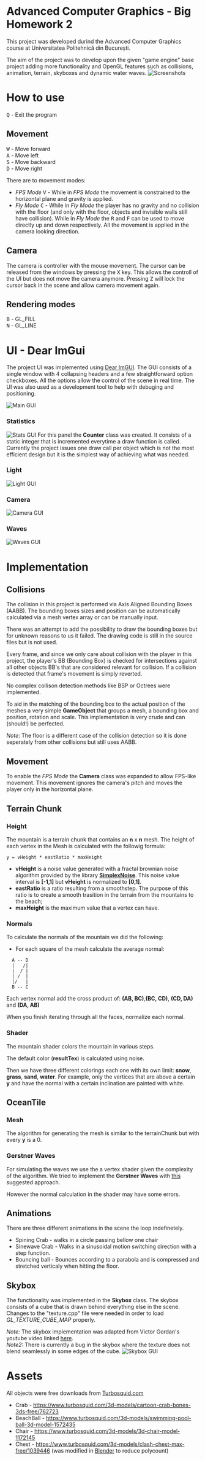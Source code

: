 # Advanced Computer Graphics - Big Homework 2
 This project was developed durind the Advanced Computer Graphics course at Universitatea Politehnică din București.

 The aim of the project was to develop upon the given "game engine" base project adding more functionality and OpenGL features such as collisions, animation, terrain, skyboxes and dynamic water waves.
  ![Screenshots](/readmepics/batch.jpg)

# How to use
<kbd>Q</kbd> - Exit the program  

## Movement
<kbd>W</kbd> - Move forward  
<kbd>A</kbd> - Move left  
<kbd>S</kbd> - Move backward  
<kbd>D</kbd> - Move right  

There are to movement modes:  
 - *FPS Mode* <kbd>V</kbd> - While in *FPS Mode* the movement is constrained to the horizontal plane and gravity is applied.  
 - *Fly Mode* <kbd>C</kbd> - While in *Fly Mode* the player has no gravity and no collision with the floor (and only with the floor, objects and invisible walls still have collision). While in *Fly Mode* the <kbd>R</kbd> and <kbd>F</kbd> can be used to move directly up and down respectively. All the movement is applied in the camera looking direction.

## Camera
 The camera is controller with the mouse movement. The cursor can be released from the windows by pressing the <kbd>X</kbd> key. This allows the controll of the UI but does not move the camera anymore. Pressing <kbd>Z</kbd> will lock the cursor back in the scene and allow camera movement again.

 ## Rendering modes
 <kbd>B</kbd> - GL_FILL  
 <kbd>N</kbd> - GL_LINE

 # UI - Dear ImGui
 The project UI was implemented using [Dear ImGUI](https://github.com/ocornut/imgui).
 The GUI consists of a single window with 4 collapsing headers and a few straightforward option checkboxes. All the options allow the control of the scene in real time. The UI was also used as a development tool to help with debuging and positioning.

 ![Main GUI](/readmepics/GUI.jpg)
### Statistics
![Stats GUI](/readmepics/stats.jpg)
For this panel the **Counter** class was created. It consists of a static integer that is incremented everytime a draw function is called. Currently the project issues one draw call per object which is not the most efficient design but it is the simplest way of achieving what was needed.
### Light
![Light GUI](/readmepics/light.jpg)
### Camera
![Camera GUI](/readmepics/camera.jpg)
### Waves
![Waves GUI](/readmepics/waves.jpg)

# Implementation
## Collisions
 The collision in this project is performed via Axis Aligned Bounding Boxes (AABB). The bounding boxes sizes and position can be automatically calculated via a mesh vertex array or can be manually input. 

 There was an attempt to add the possibility to draw the bounding boxes but for unknown reasons to us it failed. The drawing code is still in the source files but is not used.

 Every frame, and since we only care about collision with the player in this project, the player's BB (Bounding Box) is checked for intersections against all other objects BB's that are considered relevant for collision. If a collision is detected that frame's movement is simply reverted.

 No complex collison detection methods like BSP or Octrees were implemented.

 To aid in the matching of the bounding box to the actual position of the meshes a very simple **GameObject** that groups a mesh, a bounding box and position, rotation and scale. This implementation is very crude and can (should!) be perfected.

 *Note*: The floor is a different case of the collision detection so it is done seperately from other collisions but still uses AABB. 
## Movement
To enable the *FPS Mode* the **Camera** class was expanded to allow FPS-like movement. This movement ignores the camera's pitch and moves the player only in the horizontal plane.
## Terrain Chunk

### **Height**

The mountain is a terrain chunk that contains an **n** x **n** mesh. The height of each vertex in the Mesh is calculated with the followig formula:

```
y = vHeight * eastRatio * maxHeight
```

* **vHeight** is a noise value generated with a fractal brownian noise algorithm provided by the library [**SimplexNoise**](https://github.com/SRombauts/SimplexNoise). This noise value interval is **[-1,1]** but **vHeight** is normalized to **[0,1]**.
* **eastRatio** is a ratio resulting from a smoothstep. The purpose of this ratio is to create a smooth trasition in the terrain from the mountains to the beach;
* **maxHeight** is the maximum value that a vertex can have.

### **Normals**

To calculate the normals of the mountain we did the following:  

* For each square of the mesh calculate the average normal:

```
  A -- D   
  |   /|
  |  / | 
  | /  |
  |/   |
  B -- C
```

Each vertex normal add the cross product of: **(AB, BC)**,**(BC, CD)**, **(CD, DA)** and **(DA, AB)** 

When you finish iterating through all the faces, normalize each normal.

### **Shader**

The mountain shader colors the mountain in various steps.

The default color (**resultTex**) is calculated using noise.

Then we have three different colorings each one with its own limit: **snow**, **grass**, **sand**, **water**. For example, only the vertices that are above a certain **y** and have the normal with a certain inclination are painted with white. 



## **OceanTile**

### **Mesh**

The algorithm for generating the mesh is similar to the terrainChunk but with every **y** is a 0.

### **Gerstner Waves**

For simulating the waves we use the a vertex shader given the complexity of the algorithm. We tried to implement the **Gerstner **Waves**** with [this](https://developer.nvidia.com/gpugems/gpugems/part-i-natural-effects/chapter-1-effective-water-simulation-physical-models) suggested approach.

However the normal calculation in the shader may have some errors.


## Animations
There are three different animations in the scene the loop indefinetely.  
 -    Spining Crab - walks in a circle passing bellow one chair
 -    Sinewave Crab - Walks in a sinusoidal motion switching direction with a step function.
 - Bouncing ball - Bounces according to a parabola and is compressed and stretched verticaly when hitting the floor.
  
## Skybox
The functionality was implemented in the **Skybox** class. The skybox consists of a cube that is drawn behind everything else in the scene. Changes to the "texture.cpp" file were needed in order to load *GL_TEXTURE_CUBE_MAP* properly.  

*Note:* The skybox implementation was adapted from Victor Gordan's youtube video linked [here](https://www.youtube.com/watch?v=8sVvxeKI9Pk&ab_channel=VictorGordan).  
*Note2:* There is currently a bug in the skybox where the texture does not blend seamlessly in some edges of the cube.
![Skybox GUI](/readmepics/skybox.jpg)

# Assets
All objects were free downloads from [Turbosquid.com](https://turbosquid.com)
- Crab - https://www.turbosquid.com/3d-models/cartoon-crab-bones-3ds-free/762723
- BeachBall - https://www.turbosquid.com/3d-models/swimming-pool-ball-3d-model-1572435
- Chair - https://www.turbosquid.com/3d-models/3d-chair-model-1172145
- Chest - https://www.turbosquid.com/3d-models/clash-chest-max-free/1039446 (was modified in [Blender](https://blender.org) to reduce polycount)




